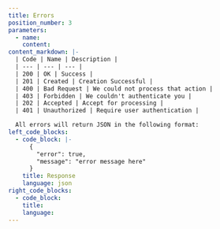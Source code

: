 ```yaml
---
title: Errors
position_number: 3
parameters:
  - name:
    content:
content_markdown: |-
  | Code | Name | Description |
  | --- | --- | --- |
  | 200 | OK | Success |
  | 201 | Created | Creation Successful |
  | 400 | Bad Request | We could not process that action |
  | 403 | Forbidden | We couldn't authenticate you |
  | 202 | Accepted | Accept for processing |
  | 401 | Unauthorized | Require user authentication |

  All errors will return JSON in the following format:
left_code_blocks:
  - code_block: |-
      {
        "error": true,
        "message": "error message here"
      }
    title: Response
    language: json
right_code_blocks:
  - code_block:
    title:
    language:
---
```

